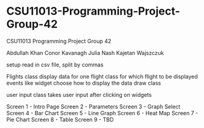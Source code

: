 # CSU11013-Programming-Project-Group-42
CSU11013 Programming Project Group 42

Abdullah Khan
Conor Kavanagh
Julia Nash
Kajetan Wajszczuk

setup
    read in csv file, split by commas

Flights class
    display data for one flight
class for which flight to be displayed
    events like widget
    choose how to display the data
draw class

user input class
    takes user input after clicking on widgets
    
Screen 1 - Intro Page
Screen 2 - Parameters
Screen 3 - Graph Select
Screen 4 - Bar Chart
Screen 5 - Line Graph
Screen 6 - Heat Map
Screen 7 - Pie Chart
Screen 8 - Table
Screen 9 - TBD
